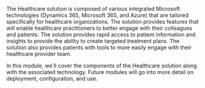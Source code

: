 The Healthcare solution is composed of various integrated Microsoft technologies (Dynamics 365, Microsoft 365, and Azure) that are tailored specifically for healthcare organizations. The solution provides features that will enable healthcare practitioners to better engage with their colleagues and patients. The solution provides rapid access to patient information and insights to provide the ability to create targeted treatment plans. The solution also provides patients with tools to more easily engage with their healthcare provider team.

In this module, we'll cover the components of the Healthcare solution along with the associated technology. Future modules will go into more detail on deployment, configuration, and use.